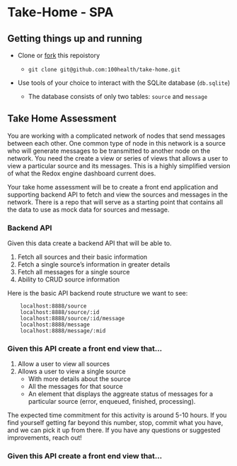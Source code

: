 # Take-Home - SPA

## Getting things up and running

- Clone or [fork](https://help.github.com/en/articles/fork-a-repo) this repoistory
  - ```git clone git@github.com:100health/take-home.git```

- Use tools of your choice to interact with the SQLite database (`db.sqlite`)
    - The database consists of only two tables: `source` and `message`

## Take Home Assessment
You are working with a complicated network of nodes that send messages between each other. One common type of node in this network is a source who will generate messages to be transmitted to another node on the network. You need the create a view or series of views that allows a user to view a particular source and its messages. This is a highly simplified version of what the Redox engine dashboard current does.

Your take home assessment will be to create a front end application and supporting backend API to fetch and view the sources and messages in the network. There is a repo that will serve as a starting point that contains all the data to use as mock data for sources and message.

### Backend API 
Given this data create a backend API that will be able to.

1) Fetch all sources and their basic information
2) Fetch a single source’s information in greater details
3) Fetch all messages for a single source
4) Ability to CRUD source information

Here is the basic API backend route structure we want to see:  
```
    localhost:8888/source  
    localhost:8888/source/:id
    localhost:8888/source/:id/message
    localhost:8888/message
    localhost:8888/message/:mid
```

### Given this API create a front end view that…
1) Allow a user to view all sources
2) Allows a user to view a single source 
   - With more details about the source
   - All the messages for that source
   - An element that displays the aggreate status of messages for a particular source (error, enqueued, finished, processing).

The expected time commitment for this activity is around 5-10 hours. If you find yourself getting far beyond this number, stop, commit what you have, and we can pick it up from there. If you have any questions or suggested improvements, reach out!

### Given this API create a front end view that…

